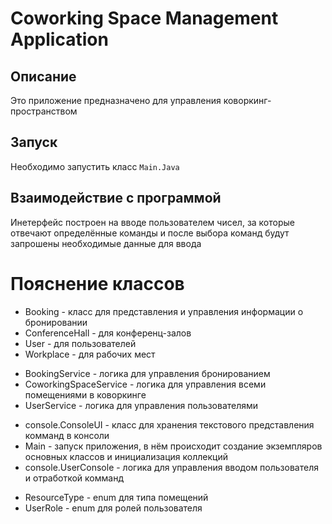 # Coworking Space Management Application

## Описание
Это приложение предназначено для управления коворкинг-пространством

## Запуск
Необходимо запустить класс `Main.Java`

## Взаимодействие с программой
Инетерфейс построен на вводе пользователем чисел, за которые отвечают определённые команды и после выбора команд будут запрошены необходимые данные для ввода

# Пояснение классов
- Booking - класс для представления и управления информации о бронировании
- ConferenceHall - для конференц-залов
- User - для пользователей
- Workplace - для рабочих мест

+ BookingService - логика для управления бронированием
+ CoworkingSpaceService - логика для управления всеми помещениями в коворкинге
+ UserService - логика для управления пользователями

* console.ConsoleUI - класс для хранения текстового представления комманд в консоли
* Main - запуск приложения, в нём происходит создание экземпляров основных классов и инициализация коллекций
* console.UserConsole - логика для управления вводом пользователя и отработкой комманд

+ ResourceType - enum для типа помещений
+ UserRole - enum для ролей пользователя